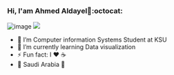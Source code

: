 ### Hi, I'am Ahmed Aldayel👋:octocat:
![image](https://github.com/saadeghi/saadeghi/blob/master/dino.gif)
![](codercat.gif)
- 🔭 I’m Computer information Systems Student at KSU 
- 🌱 I’m currently learning Data visualization
- ⚡ Fun fact: I :heart: :coffee: 
- :round_pushpin: Saudi Arabia :green_heart:
